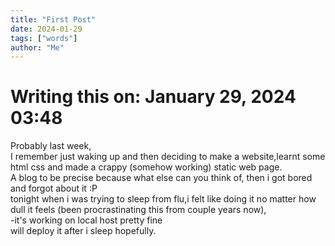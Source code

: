```yaml
---
title: "First Post"
date: 2024-01-29
tags: ["words"]
author: "Me"
---
```

# Writing this on: January 29, 2024  03:48
Probably last week, \
I remember just waking up and then deciding to make a website,learnt some html css and made a crappy (somehow working) static web page. \
A blog to be precise because what else can you think of, then i got bored and forgot about it :P \
tonight when i was trying to sleep from flu,i felt like doing it no matter how dull it feels (been procrastinating this from couple years now),\
-it's working on local host pretty fine \
will deploy it after i sleep hopefully.
